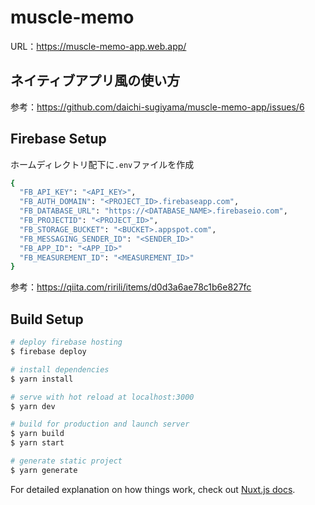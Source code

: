 # muscle-memo
URL：https://muscle-memo-app.web.app/


## ネイティブアプリ風の使い方
参考：https://github.com/daichi-sugiyama/muscle-memo-app/issues/6

## Firebase Setup
ホームディレクトリ配下に`.env`ファイルを作成
```bash
{
  "FB_API_KEY": "<API_KEY>",
  "FB_AUTH_DOMAIN": "<PROJECT_ID>.firebaseapp.com",
  "FB_DATABASE_URL": "https://<DATABASE_NAME>.firebaseio.com",
  "FB_PROJECTID": "<PROJECT_ID>",
  "FB_STORAGE_BUCKET": "<BUCKET>.appspot.com",
  "FB_MESSAGING_SENDER_ID": "<SENDER_ID>"
  "FB_APP_ID": "<APP_ID>"
  "FB_MEASUREMENT_ID": "<MEASUREMENT_ID>"
}
```
参考：https://qiita.com/ririli/items/d0d3a6ae78c1b6e827fc

## Build Setup

```bash
# deploy firebase hosting
$ firebase deploy

# install dependencies
$ yarn install

# serve with hot reload at localhost:3000
$ yarn dev

# build for production and launch server
$ yarn build
$ yarn start

# generate static project
$ yarn generate
```

For detailed explanation on how things work, check out [Nuxt.js docs](https://nuxtjs.org).
